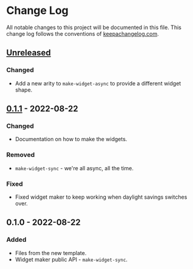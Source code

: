 # Change Log
All notable changes to this project will be documented in this file. This change log follows the conventions of [keepachangelog.com](http://keepachangelog.com/).

## [Unreleased]
### Changed
- Add a new arity to `make-widget-async` to provide a different widget shape.

## [0.1.1] - 2022-08-22
### Changed
- Documentation on how to make the widgets.

### Removed
- `make-widget-sync` - we're all async, all the time.

### Fixed
- Fixed widget maker to keep working when daylight savings switches over.

## 0.1.0 - 2022-08-22
### Added
- Files from the new template.
- Widget maker public API - `make-widget-sync`.

[Unreleased]: https://sourcehost.site/your-name/sparkfacts/compare/0.1.1...HEAD
[0.1.1]: https://sourcehost.site/your-name/sparkfacts/compare/0.1.0...0.1.1
